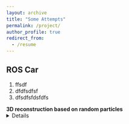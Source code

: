 ```yaml
---
layout: archive
title: "Some Attempts"
permalink: /project/
author_profile: true
redirect_from:
  - /resume
---
```


## ROS Car
1. ffsdf
2. dfdfsdfsf
3. dfsdfsfdsfdfs



 <summary><b>3D reconstruction based on random particles</b> </summary>
  
  <details> 
  <img src = "/files/Figure_center.png" alt = "figure">
  
  </details>









